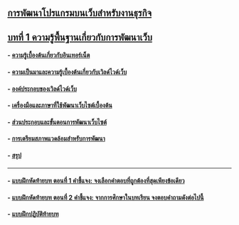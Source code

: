 ## [การพัฒนาโปรแกรมบนเว็บสำหรับงานธุรกิจ](../README.md)
## [บทที่ 1 ความรู้พื้นฐานเกี่ยวกับการพัฒนาเว็บ](README.md)
#### - [ความรู้เบื้องต้นเกี่ยวกับอินเทอร์เน็ต](LEC0101.md)
#### - [ความเป็นมาและความรู้เบื้องต้นเกี่ยวกับเวิลด์ไวด์เว็บ](LEC0102.md)	
#### - [องค์ประกอบของเวิลด์ไวด์เว็บ](LEC0103.md)
#### - [เครื่องมือและภาษาที่ใช้พัฒนาเว็บไซต์เบื้องต้น](LEC0104.md)
#### - [ส่วนประกอบและขั้นตอนการพัฒนาเว็บไซต์](LEC0105.md)
#### - [การเตรียมสภาพแวดล้อมสำหรับการพัฒนา](LEC0106.md)
#### - [สรุป](SUM0100.md)
---
#### - [แบบฝึกหัดท้ายบท ตอนที่ 1 คำชี้แจง: จงเลือกคำตอบที่ถูกต้องที่สุดเพียงข้อเดียว](TEST0101.md)
#### - [แบบฝึกหัดท้ายบท ตอนที่ 2 คำชี้แจง: จากการศึกษาในบทเรียน จงตอบคำถามดังต่อไปนี้](TEST0102.md)
#### - [แบบฝึกปฏิบัติท้ายบท](TEST0103.md)